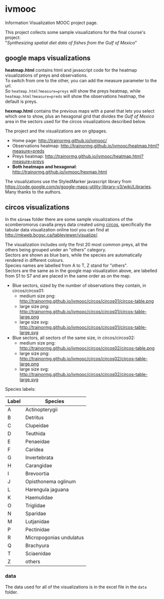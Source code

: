 ivmooc
======
Information Visualization MOOC project page.

This project collects some sample visualizations for the final course's project:  
"*Synthesizing spatial diet data of fishes from the Gulf of Mexico*"

## google maps visualizations

**heatmap.html** contains html and javascript code for the heatmap visualizations of preys and observations.  
To switch from one to the other, you can add the measure parameter to the url.  
So `heatmap.html?measure=preys` will show the preys heatmap, while `heatmap.html?measure=preds` will show the observations heatmap, the default is preys.

**hexmap.html** contains the previous maps with a panel that lets you select which one to show, plus an hexagonal grid that
divides the *Gulf of Mexico* area in the sectors used for the circos visualizations described below.


The project and the visualizations are on gitpages.  
* Home page: http://trainormg.github.io/ivmooc/
* Observations heatmap: http://trainormg.github.io/ivmooc/heatmap.html?measure=preds
* Preys heatmap: http://trainormg.github.io/ivmooc/heatmap.html?measure=preys
* **Both heatmaps and hexagonal**: http://trainormg.github.io/ivmooc/hexmap.html
 
The visualizations use the StyledMarker javascript library from https://code.google.com/p/google-maps-utility-library-v3/wiki/Libraries. Many thanks to the authors.

## circos visualizations

In the **`circos`** folder there are some sample visualizations of the scomberomorus cavalla preys data created using [circos](http://circos.ca/), 
specifically the tabular data visualization online tool you can find at http://mkweb.bcgsc.ca/tableviewer/visualize/.

The visualization includes only the first 20 most common preys, all the others being grouped under an "others" category.  
Sectors are shown as blue bars, while the species are automatically rendered in different colours.  
Species names are labelled from A to T, Z stand for "others".  
Sectors are the same as in the google map visualization above, are labelled from S1 to S7 and are placed in the same order as on the map.
* Blue sectors, sized by the number of observations they contain, in circos/circos01:
  * medium size png: http://trainormg.github.io/ivmooc/circos/circos01/circos-table.png
  * large size png: http://trainormg.github.io/ivmooc/circos/circos01/circos-table-large.png
  * large size svg: http://trainormg.github.io/ivmooc/circos/circos01/circos-table-large.svg
* Blue sectors, all sectors of the same size, in circos/circos02:
  * medium size png: http://trainormg.github.io/ivmooc/circos/circos02/circos-table.png
  * large size png: http://trainormg.github.io/ivmooc/circos/circos02/circos-table-large.png
  * large size svg: http://trainormg.github.io/ivmooc/circos/circos02/circos-table-large.svg

Species labels:

|Label	|Species
|---|---
|A	|Actinopterygii
|B	|Detritus
|C	|Clupeidae
|D	|Teuthida
|E	|Penaeidae
|F	|Caridea
|G	|Invertebrata
|H	|Carangidae
|I	|Brevoortia
|J	|Opisthonema oglinum
|L	|Harengula jaguana
|K	|Haemulidae
|O	|Triglidae
|N	|Sparidae
|M	|Lutjanidae
|P	|Pectinidae
|R	|Micropogonias undulatus
|Q	|Brachyura
|T	|Sciaenidae
|Z	|others

  
### data
The data used for all of the visualizations is in the excel file in the `data` folder.
